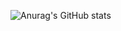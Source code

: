 ![Anurag's GitHub stats](https://github-readme-stats-sigma-five.vercel.app/api?username=daboynb&show_icons=true&theme=tokyonight)
